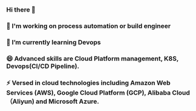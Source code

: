 ### Hi there 👋

<!--
**bfgits/bfgits** is a ✨ _special_ ✨ repository because its `README.md` (this file) appears on your GitHub profile.

Here are some ideas to get you started:

- 🔭 I’m currently working on process automation
- 🌱 I’m currently learning Devops and management
- 👯 I’m looking to collaborate on ...
- 🤔 I’m looking for help with ...
- 💬 Ask me about ...
- 📫 How to reach me: ...
- 😄 Pronouns: ...
- ⚡ Fun fact: ...
-->

###  🔭 I'm working on process automation or build engineer
###  🌱 I’m currently learning Devops 
###  😄 Advanced skills are Cloud Platform management, K8S, Devops(CI/CD Pipeline).
###  ⚡ Versed in cloud technologies including Amazon Web Services (AWS), Google Cloud Platform (GCP), Alibaba Cloud（Aliyun) and Microsoft Azure.
